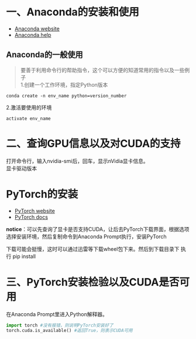 # 一、Anaconda的安装和使用
- [Anaconda website](https://www.anaconda.com/products/individual)  
- [Anaconda help](https://www.anaconda.com/help) 

## Anaconda的一般使用
> 要善于利用命令行的帮助指令，这个可以方便的知道常用的指令以及一些例子  
1.创建一个工作环境，指定Python版本  
```
conda create -n env_name python=version_number
```

2.激活要使用的环境  
```
activate env_name
```

# 二、查询GPU信息以及对CUDA的支持
打开命令行，输入nvidia-smi后，回车，显示nVidia显卡信息。  
显卡驱动版本  

# PyTorch的安装
- [PyTorch website](https://pytorch.org/)
- [PyTorch docs](https://pytorch.org/docs/stable/index.html)  


**notice**：可以先查询了显卡是否支持CUDA，让后去PyTorch下载界面，根据选项选择安装环境，然后复制命令到Anaconda Prompt执行，安装PyTorch  

下载可能会挺慢，这时可以通过迅雷等下载wheel包下来。然后到下载目录下
执行 pip install <wheel package name>


# 三、PyTorch安装检验以及CUDA是否可用
在Anaconda Prompt里进入Python解释器。  
``` python
import torch #没有报错，则说明PyTorch安装好了
torch.cuda.is_available() #返回True，则表示CUDA可用
```
